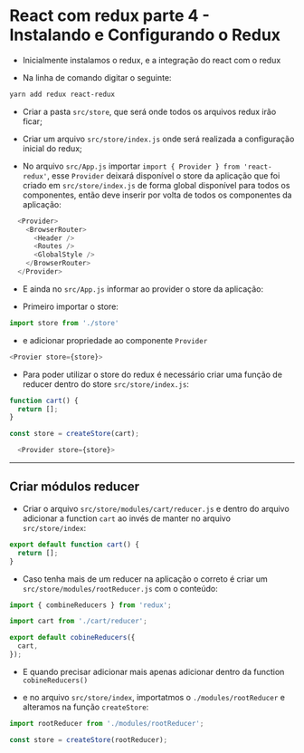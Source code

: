 <h1>React com redux parte 4 - Instalando e Configurando o Redux</h1>

- Inicialmente instalamos o redux, e a integração do react com o redux

- Na linha de comando digitar o seguinte:

```bash
yarn add redux react-redux
```

- Criar a pasta `src/store`, que será onde todos os arquivos redux irão ficar;

- Criar um arquivo `src/store/index.js` onde será realizada a configuração inicial do redux;

- No arquivo `src/App.js` importar `import { Provider } from 'react-redux'`, esse `Provider`
deixará disponível o store da aplicação que foi criado em `src/store/index.js` de forma global
disponível para todos os componentes, então deve inserir por volta de todos os componentes da aplicação:


```js
  <Provider>
    <BrowserRouter>
      <Header />
      <Routes />
      <GlobalStyle />
    </BrowserRouter>
  </Provider>
```

- E ainda no `src/App.js` informar ao provider o store da aplicação:

- Primeiro importar o store:

```js
import store from './store'
```

- e adicionar propriedade ao componente `Provider`

```js
<Provier store={store}>
```

- Para poder utilizar o store do redux é necessário criar uma função de reducer dentro do store `src/store/index.js`:

```js
function cart() {
  return [];
}

const store = createStore(cart);
```

```js
  <Provider store={store}>
```

---

<h2>Criar módulos reducer</h2>

- Criar o arquivo `src/store/modules/cart/reducer.js` e dentro do arquivo adicionar a function `cart` ao invés de manter no arquivo `src/store/index`:

```js
export default function cart() {
  return [];
}
```

- Caso tenha mais de um reducer na aplicação o correto é criar um `src/store/modules/rootReducer.js` com o conteúdo:

```js
import { combineReducers } from 'redux';

import cart from './cart/reducer';

export default cobineReducers({
  cart,
});
```

- E quando precisar adicionar mais apenas adicionar dentro da function `cobineReducers()`

- e no arquivo `src/store/index`, importatmos o `./modules/rootReducer` e alteramos na função `createStore`:

```js
import rootReducer from './modules/rootReducer';

const store = createStore(rootReducer);
```
